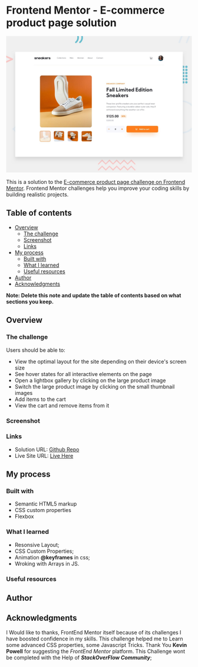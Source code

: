 # Frontend Mentor - E-commerce product page solution

![Design preview for the E-commerce product page coding challenge](./design/desktop-preview.jpg)

This is a solution to the [E-commerce product page challenge on Frontend Mentor](https://www.frontendmentor.io/challenges/ecommerce-product-page-UPsZ9MJp6). Frontend Mentor challenges help you improve your coding skills by building realistic projects.

## Table of contents

- [Overview](#overview)
  - [The challenge](#the-challenge)
  - [Screenshot](#screenshot)
  - [Links](#links)
- [My process](#my-process)
  - [Built with](#built-with)
  - [What I learned](#what-i-learned)
  - [Useful resources](#useful-resources)
- [Author](#author)
- [Acknowledgments](#acknowledgments)

**Note: Delete this note and update the table of contents based on what sections you keep.**

## Overview

### The challenge

Users should be able to:

- View the optimal layout for the site depending on their device's screen size
- See hover states for all interactive elements on the page
- Open a lightbox gallery by clicking on the large product image
- Switch the large product image by clicking on the small thumbnail images
- Add items to the cart
- View the cart and remove items from it

### Screenshot



### Links

- Solution URL: [Github Repo](https://your-solution-url.com)
- Live Site URL: [Live Here](https://your-live-site-url.com)

## My process

### Built with

- Semantic HTML5 markup
- CSS custom properties
- Flexbox

### What I learned

- Resonsive Layout;
- CSS Custom Properties;
- Animation **@keyframes** in css;
- Wroking with Arrays in JS.


### Useful resources


## Author


## Acknowledgments

I Would like to thanks, FrontEnd Mentor itself because of its challenges I have boosted confidence in my skills. This challenge helped me to Learn some advanced CSS properties, some Javascript Tricks. Thank You **Kevin Powell** for suggesting the *FrontEnd Mentor* platform. This Challenge wont be completed with the Help of ***StackOverFlow Community***;

